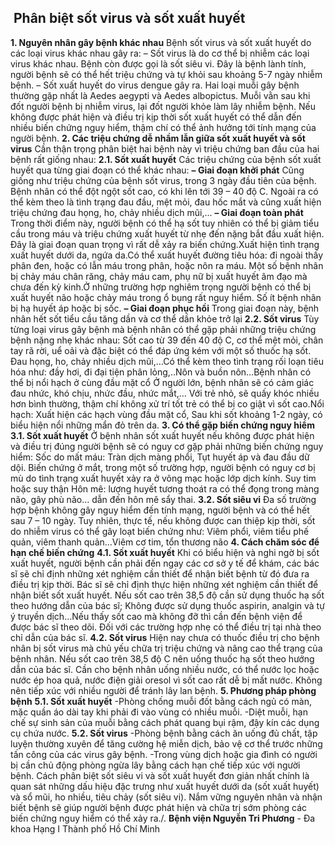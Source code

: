 ## ️ Phân biệt sốt virus và sốt xuất huyết

**1. Nguyên nhân gây bệnh khác nhau** Bệnh sốt virus và sốt xuất huyết do các loại virus khác nhau gây ra: – Sốt virus là do cơ thể bị nhiễm các loại virus khác nhau. Bệnh còn được gọi là sốt siêu vi. Đây là bệnh lành tính, người bệnh sẽ có thể hết triệu chứng và tự khỏi sau khoảng 5-7 ngày nhiễm bệnh. – Sốt xuất huyết do virus dengue gây ra. Hai loại muỗi gây bệnh thường gặp nhất là Aedes aegypti và Aedes albopictus. Muỗi vằn sau khi đốt người bệnh bị nhiễm virus, lại đốt người khỏe làm lây nhiễm bệnh. Nếu không được phát hiện và điều trị kịp thời sốt xuất huyết có thể dẫn đến nhiều biến chứng nguy hiểm, thậm chí có thể ảnh hưởng tới tính mạng của người bệnh.
**2. Các triệu chứng dễ nhầm lẫn giữa sốt xuất huyết và sốt virus** Cần thận trọng phân biệt hai bệnh này vì triệu chứng ban đầu của hai bệnh rất giống nhau: **2.1. Sốt xuất huyết**
Các triệu chứng của bệnh sốt xuất huyết qua từng giai đoạn có thể khác nhau: **– Giai đoạn khởi phát** Cũng giống như triệu chứng của bệnh sốt virus, trong 3 ngày đầu tiên của bệnh. Bệnh nhân có thể đột ngột sốt cao, có khi lên tới 39 – 40 độ C. Ngoài ra có thể kèm theo là tình trạng đau đầu, mệt mỏi, đau hốc mắt và cũng xuất hiện triệu chứng đau họng, ho, chảy nhiều dịch mũi,… **– Giai đoạn toàn phát** Trong thời điểm này, người bệnh có thể hạ sốt tuy nhiên có thể bị giảm tiểu cầu trong máu và triệu chứng xuất huyết từ nhẹ đến nặng bắt đầu xuất hiện. Đây là giai đoạn quan trọng vì rất dễ xảy ra biến chứng.Xuất hiện tình trạng xuất huyết dưới da, ngứa da.Có thể xuất huyết đường tiêu hóa: đi ngoài thấy phân đen, hoặc có lẫn máu trong phân, hoặc nôn ra máu. Một số bệnh nhân bị chảy máu chân răng, chảy máu cam, phụ nữ bị xuất huyết âm đạo mà chưa đến kỳ kinh.Ở những trường hợp nghiêm trọng người bệnh có thể bị xuất huyết não hoặc chảy máu trong ổ bụng rất nguy hiểm. Số ít bệnh nhân bị hạ huyết áp hoặc bị sốc. **– Giai đoạn phục hồi** Trong giai đoạn này, bệnh nhân hết sốt tiểu cầu tăng dần và cơ thể dần khỏe trở lại
**2.2. Sốt virus** Tùy từng loại virus gây bệnh mà bệnh nhân có thể gặp phải những triệu chứng bệnh nặng nhẹ khác nhau: Sốt cao từ 39 đến 40 độ C, cơ thể mệt mỏi, chân tay rã rời, uể oải và đặc biệt có thể đáp ứng kém với một số thuốc hạ sốt. Đau họng, ho, chảy nhiều dịch mũi,…Có thể kèm theo tình trạng rối loạn tiêu hóa như: đầy hơi, đi đại tiện phân lỏng,..Nôn và buồn nôn…Bệnh nhân có thể bị nổi hạch ở cùng đầu mặt cổ Ở người lớn, bệnh nhân sẽ có cảm giác đau nhức, khó chịu, nhức đầu, nhức mắt,… Với trẻ nhỏ, sẽ quấy khóc nhiều hơn bình thường, thậm chí không xử trí tốt trẻ có thể bị co giật vì sốt cao.Nổi hạch: Xuất hiện các hạch vùng đầu mặt cổ, Sau khi sốt khoảng 1-2 ngày, có biểu hiện nổi những mẩn đỏ trên da.
**3. Có thể gặp biến chứng nguy hiểm** **3.1. Sốt xuất huyết** Ở bệnh nhân sốt xuất huyết nếu không được phát hiện và điều trị đúng người bệnh sẽ có nguy cơ gặp phải những biến chứng nguy hiểm: Sốc do mất máu: Tràn dịch màng phổi, Tụt huyết áp và đau đầu dữ dội. Biến chứng ở mắt, trong một số trường hợp, người bệnh có nguy cơ bị mù do tình trạng xuất huyết xảy ra ở võng mạc hoặc lớp dịch kính. Suy tim hoặc suy thận Hôn mê: lượng huyết tương thoát ra có thể đọng trong màng não, gây phù não… dẫn đến hôn mê sẩy thai. **3.2. Sốt siêu vi** Đa số trường hợp bệnh không gây nguy hiểm đến tính mạng, người bệnh và có thể hết sau 7 – 10 ngày. Tuy nhiên, thực tế, nếu không được can thiệp kịp thời, sốt do nhiễm virus có thể gây loạt biến chứng như: Viêm phổi, viêm tiểu phế quản, viêm thanh quản…Viêm cơ tim, tổn thương não
**4. Cách chăm sóc để hạn chế biến chứng** **4.1. Sốt xuất huyết** Khi có biểu hiện và nghi ngờ bị sốt xuất huyết, người bệnh cần phải đến ngay các cơ sở y tế để khám, các bác sĩ sẽ chỉ định những xét nghiệm cần thiết để nhận biết bệnh từ đó đưa ra điều trị kịp thời. Bác sĩ sẽ chỉ định thực hiện những xét nghiệm cần thiết để nhận biết sốt xuất huyết. Nếu sốt cao trên 38,5 độ cần sử dụng thuốc hạ sốt theo hướng dẫn của bác sĩ; Không được sử dụng thuốc aspirin, analgin và tự ý truyền dịch…Nếu thấy sốt cao mà không đỡ thì cần đến bệnh viện để được bác sĩ theo dõi. Đối với các trường hợp nhẹ có thể điều trị tại nhà theo chỉ dẫn của bác sĩ. **4.2. Sốt virus** Hiện nay chưa có thuốc điều trị cho bệnh nhân bị sốt virus mà chủ yếu chữa trị triệu chứng và nâng cao thể trạng của bệnh nhân. Nếu sốt cao trên 38,5 độ C nên uống thuốc hạ sốt theo hướng dẫn của bác sĩ. Cần cho bệnh nhân uống nhiều nước, có thể nước lọc hoặc nước ép hoa quả, nước điện giải oresol vì sốt cao rất dễ bị mất nước. Không nên tiếp xúc với nhiều người để tránh lây lan bệnh.
**5. Phương pháp phòng bệnh** **5.1. Sốt xuất huyết** -Phòng chống muỗi đốt bằng cách ngủ có màn, mặc quần áo dài tay khi phải đi vào vùng có nhiều muỗi. -Diệt muỗi, hạn chế sự sinh sản của muỗi bằng cách phát quang bụi rậm, đậy kín các dụng cụ chứa nước. **5.2. Sốt virus** -Phòng bệnh bằng cách ăn uống đủ chất, tập luyện thường xuyên để tăng cường hệ miễn dịch, bảo vệ cơ thể trước những tấn công của các virus gây bệnh. -Trong vùng dịch hoặc gia đình có người bị cần chủ động phòng ngừa lây bằng cách hạn chế tiếp xúc với người bệnh. Cách phân biệt sốt siêu vi và sốt xuất huyết đơn giản nhất chính là quan sát những dấu hiệu đặc trưng như xuất huyết dưới da (sốt xuất huyết) và sổ mũi, ho nhiều, tiêu chảy (sốt siêu vi). Nắm vững nguyên nhân và nhận biết bệnh sẽ giúp người bệnh được phát hiện và chữa trị sớm phòng các biến chứng nguy hiểm có thể xảy ra./.
**Bệnh viện Nguyễn Tri Phương** - Đa khoa Hạng I Thành phố Hồ Chí Minh
